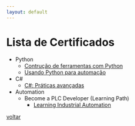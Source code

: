 ```yaml
---
layout: default
---
```


# Lista de Certificados

- Python
    - [Contrução de ferramentas com Python](./CertificateOfCompletion_Building%20Tools%20with%20Python.pdf)
    - [Usando Python para automação](./CertificateOfCompletion_Using%20Python%20for%20Automation.pdf)
- C#
    - [C#: Práticas avançadas](./CertificateOfCompletion_C%20Advanced%20Practices.pdf)
- Automation
    - Become a PLC Developer (Learning Path)
        - [Learning Industrial Automation](./CertificateOfCompletion_Learning%20Industrial%20Automation.pdf)

[voltar](/)